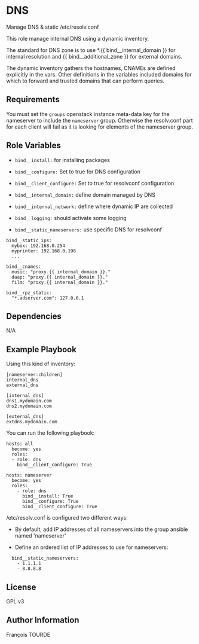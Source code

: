 DNS
===

Manage DNS & static /etc/resolv.conf

This role manage internal DNS using a dynamic inventory.

The standard for DNS zone is to use *.{{ bind__internal_domain }} for internal resolution and {{ bind__additional_zone }} for external domains.

The dynamic inventory gathers the hostnames, CNAMEs are defined explicitly in the vars. Other definitions in the variables included domains for which to forward and trusted domains that can perform queries.

Requirements
------------

You must set the `groups` openstack instance meta-data key for the nameserver to include the `nameserver` group.
Otherwise the resolv.conf part for each client will fail as it is looking for elements of the nameserver group.

Role Variables
--------------

* `bind__install:` for installing packages
* `bind__configure:` Set to true for DNS configuration
* `bind__client_configure:` Set to true for resolvconf configuration

* `bind__internal_domain:` define domain managed by DNS
* `bind__internal_network:` define where dynamic IP are collected
* `bind__logging:` should activate some logging
* `bind__static_nameservers:` use specific DNS for resolvconf

```
bind__static_ips:
  mybox: 192.168.0.254
  myprinter: 192.168.0.198
  ...
```

```
bind__cnames:
  music: "proxy.{{ internal_domain }}."
  daap: "proxy.{{ internal_domain }}."
  film: "proxy.{{ internal_domain }}."
```

```
bind__rpz_static:
  "*.adserver.com": 127.0.0.1
```

Dependencies
------------

N/A

Example Playbook
----------------

Using this kind of inventory:
```
[nameserver:children]
internal_dns
external_dns

[internal_dns]
dns1.mydomain.com
dns2.mydomain.com

[external_dns]
extdns.mydomain.com

```

You can run the following playbook:

```
hosts: all
  become: yes
  roles:
  - role: dns
    bind__client_configure: True

hosts: nameserver
  become: yes
  roles:
    - role: dns
      bind__install: True
      bind__configure: True
      bind__client_configure: True
```

/etc/resolv.conf is configured two different ways:

* By default, add IP addresses of all nameservers into the group ansible named 'nameserver'

* Define an ordered list of IP addresses to use for nameservers:

```
  bind__static_nameservers:
    - 1.1.1.1
    - 8.8.8.8
```

License
-------

GPL v3

Author Information
------------------

François TOURDE
